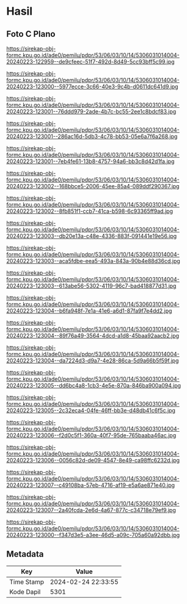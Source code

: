 # Hasil

## Foto C Plano

https://sirekap-obj-formc.kpu.go.id/ade0/pemilu/pdpr/53/06/03/10/14/5306031014004-20240223-122959--de9cfeec-51f7-492d-8d49-5cc93bff5c99.jpg

https://sirekap-obj-formc.kpu.go.id/ade0/pemilu/pdpr/53/06/03/10/14/5306031014004-20240223-123000--5977ecce-3c66-40e3-9c4b-d0611dc641d9.jpg

https://sirekap-obj-formc.kpu.go.id/ade0/pemilu/pdpr/53/06/03/10/14/5306031014004-20240223-123001--76ddd979-2ade-4b7c-bc55-2ee1c8bdcf83.jpg

https://sirekap-obj-formc.kpu.go.id/ade0/pemilu/pdpr/53/06/03/10/14/5306031014004-20240223-123001--286ac16d-5db3-4c78-bb53-05e6a7f6a268.jpg

https://sirekap-obj-formc.kpu.go.id/ade0/pemilu/pdpr/53/06/03/10/14/5306031014004-20240223-123001--7eb4fe61-13b8-4757-94a6-bb3c8d42d1fa.jpg

https://sirekap-obj-formc.kpu.go.id/ade0/pemilu/pdpr/53/06/03/10/14/5306031014004-20240223-123002--168bbce5-2006-45ee-85a4-089ddf290367.jpg

https://sirekap-obj-formc.kpu.go.id/ade0/pemilu/pdpr/53/06/03/10/14/5306031014004-20240223-123002--8fb851f1-ccb7-41ca-b598-6c93365ff9ad.jpg

https://sirekap-obj-formc.kpu.go.id/ade0/pemilu/pdpr/53/06/03/10/14/5306031014004-20240223-123003--db20e13a-c48e-4336-883f-091441e19e56.jpg

https://sirekap-obj-formc.kpu.go.id/ade0/pemilu/pdpr/53/06/03/10/14/5306031014004-20240223-123003--aca5fdbe-eea5-493a-843a-90b4e88d36cd.jpg

https://sirekap-obj-formc.kpu.go.id/ade0/pemilu/pdpr/53/06/03/10/14/5306031014004-20240223-123003--613abe56-5302-4119-96c7-bad418877d31.jpg

https://sirekap-obj-formc.kpu.go.id/ade0/pemilu/pdpr/53/06/03/10/14/5306031014004-20240223-123004--b6fa948f-7e1a-41e6-a6d1-87fa9f7e4dd2.jpg

https://sirekap-obj-formc.kpu.go.id/ade0/pemilu/pdpr/53/06/03/10/14/5306031014004-20240223-123004--89f76a49-3564-4dcd-a1d8-45baa92aacb2.jpg

https://sirekap-obj-formc.kpu.go.id/ade0/pemilu/pdpr/53/06/03/10/14/5306031014004-20240223-123004--da7224d3-d9a7-4e28-86ca-5d9a66b5f59f.jpg

https://sirekap-obj-formc.kpu.go.id/ade0/pemilu/pdpr/53/06/03/10/14/5306031014004-20240223-123005--dd6bc4a8-1cb3-4e5e-870a-846ba900a094.jpg

https://sirekap-obj-formc.kpu.go.id/ade0/pemilu/pdpr/53/06/03/10/14/5306031014004-20240223-123005--2c32eca4-04fe-46ff-bb3e-d48db41c6f5c.jpg

https://sirekap-obj-formc.kpu.go.id/ade0/pemilu/pdpr/53/06/03/10/14/5306031014004-20240223-123006--f2d0c5f1-360a-40f7-95de-765baaba46ac.jpg

https://sirekap-obj-formc.kpu.go.id/ade0/pemilu/pdpr/53/06/03/10/14/5306031014004-20240223-123006--0056c82d-de09-4547-8e49-ca98ffc6232d.jpg

https://sirekap-obj-formc.kpu.go.id/ade0/pemilu/pdpr/53/06/03/10/14/5306031014004-20240223-123007--c49108ba-57eb-4716-af19-e5a6ae871e40.jpg

https://sirekap-obj-formc.kpu.go.id/ade0/pemilu/pdpr/53/06/03/10/14/5306031014004-20240223-123007--2a40fcda-2e6d-4a67-877c-c34718e79ef9.jpg

https://sirekap-obj-formc.kpu.go.id/ade0/pemilu/pdpr/53/06/03/10/14/5306031014004-20240223-123000--f347d3e5-a3ee-46d5-a09c-705a60a92dbb.jpg


## Metadata

| Key        | Value               |
| ---------- | ------------------- |
| Time Stamp | 2024-02-24 22:33:55 |
| Kode Dapil | 5301                |



